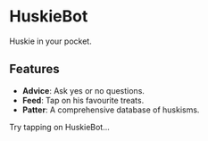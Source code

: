 # HuskieBot

Huskie in your pocket.

## Features

- **Advice**: Ask yes or no questions.
- **Feed**: Tap on his favourite treats.
- **Patter**: A comprehensive database of huskisms.

Try tapping on HuskieBot...
